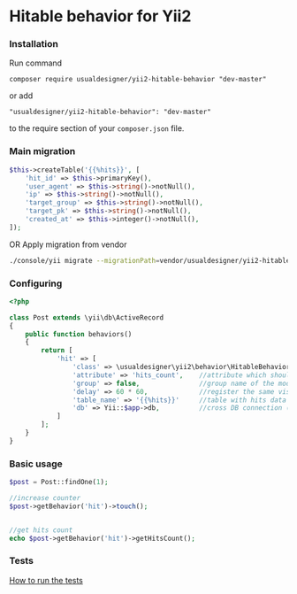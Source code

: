 # Hitable behavior for Yii2

### Installation
Run command

```
composer require usualdesigner/yii2-hitable-behavior "dev-master"
```

or add

```
"usualdesigner/yii2-hitable-behavior": "dev-master"
```

to the require section of your `composer.json` file.

### Main migration

```php
$this->createTable('{{%hits}}', [
    'hit_id' => $this->primaryKey(),
    'user_agent' => $this->string()->notNull(),
    'ip' => $this->string()->notNull(),
    'target_group' => $this->string()->notNull(),
    'target_pk' => $this->string()->notNull(),
    'created_at' => $this->integer()->notNull(),
]);
```
OR Apply migration from vendor
```bash
./console/yii migrate --migrationPath=vendor/usualdesigner/yii2-hitable-behavior/migrations/
```

### Configuring

```php
<?php

class Post extends \yii\db\ActiveRecord
{
    public function behaviors()
    {
        return [
            'hit' => [
                'class' => \usualdesigner\yii2\behavior\HitableBehavior::class(),
                'attribute' => 'hits_count',    //attribute which should contain uniquie hits value
                'group' => false,               //group name of the model (class name by default)
                'delay' => 60 * 60,             //register the same visitor every hour
                'table_name' => '{{%hits}}'     //table with hits data
                'db' => Yii::$app->db,          //cross DB connection (optional)
            ]
        ];
    }
}
```

### Basic usage

```php
$post = Post::findOne(1);

//increase counter
$post->getBehavior('hit')->touch();


//get hits count
echo $post->getBehavior('hit')->getHitsCount();
```

### Tests
[How to run the tests](tests/README.md)
